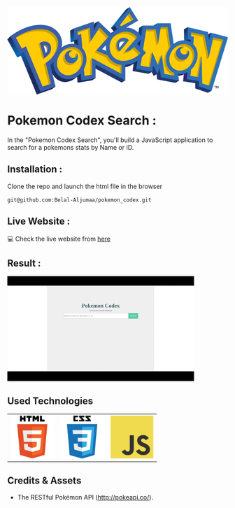 <div align="center">
	<img height="200" src="assets/Pokémon.png" alt="PokeAPI">

<br/>

</div>

# Pokemon Codex Search :
In the "Pokemon Codex Search", you'll build a JavaScript application to search for a pokemons stats by Name or ID.


## Installation :

Clone the repo and launch the html file in the browser
```
git@github.com:Belal-Aljumaa/pokemon_codex.git
```

## Live Website :

💻 Check the live website from [here](https://belal-aljumaa.github.io/pokemon_codex/)


## Result :
![PokeAPI](assets/Pokemon_Codex.gif)

## Used Technologies

<table>
  <tr>
    <td>
      <img src="https://raw.githubusercontent.com/devicons/devicon/master/icons/html5/html5-original-wordmark.svg" width="100" height="100">
    </td>
    <td>
      <img src="https://raw.githubusercontent.com/devicons/devicon/master/icons/css3/css3-original-wordmark.svg" width="100" height="100">
    </td>
    <td>
      <img src="https://raw.githubusercontent.com/devicons/devicon/master/icons/javascript/javascript-original.svg" width="100" height="100">
    </td>
  </tr>
</table>


## Credits & Assets
- The RESTful Pokémon API (http://pokeapi.co/).
